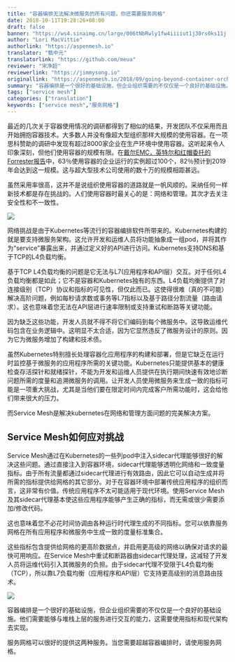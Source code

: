 ```yaml
---
title: "容器编排无法解决微服务的所有问题，你还需要服务网格"
date: 2018-10-11T19:28:26+08:00
draft: false
banner: "https://ws4.sinaimg.cn/large/006tNbRwly1fw4iiiiut1j30rs0ks11j.jpg"
author: "Lori MacVittie"
authorlink: "https://aspenmesh.io"
translator: "甄中元"
translatorlink: "https://github.com/meua"
reviewer: "宋净超"
reviewerlink: "https://jimmysong.io"
originallink: "https://aspenmesh.io/2018/09/going-beyond-container-orchestration/"
summary: "容器编排是一个很好的基础设施，但企业组织需要的不仅仅是一个良好的基础设施。他们需要能够与堆栈上层的服务进行交互的能力，这需要使用Service Mesh指标和现代架构去实现。"
tags: ["service mesh"]
categories: ["translation"]
keywords: ["service mesh","服务网格"]
---
```


最近的几次关于容器使用情况的调研都得到了相似的结果，开发团队不仅采用而且开始拥抱容器技术。大多数人并没有像超大型组织那样大规模的使用容器。在一项思科赞助的调研中发现有超过8000家企业在生产环境中使用容器。这听起来令人印象深刻，但他们使用容器的规模有限。在[戴尔EMC，英特尔和红帽委托的Forrester报告]()中，63％使用容器的企业运行的实例超过100个，82％预计到2019年会达到这一规模。这与超大型技术公司使用的数十万的规模相距甚远。

虽然采用率很高，这并不是说组织使用容器的道路就是一帆风顺的。采纳任何一样新技术都是存在挑战的。人们使用容器时最关心的是：网络和管理。其次才去关注安全性和不一致性。

![](https://ws4.sinaimg.cn/large/006tNbRwly1fw4i0hfkbgj30s80koq5c.jpg)

网络挑战是由于Kubernetes等流行的容器编排软件所带来的。Kubernetes构建的就是要支持微服务架构。这允许开发和运维人员将功能抽象成一组pod，并将其作为“service”暴露出来，并通过定义好的API进行访问。Kubernetes支持DNS和基于TCP的L4负载均衡。

基于TCP L4负载均衡的问题是它无法与L7(应用程序和API层）交互。对于任何L4负载均衡都是如此；它不是容器和Kubernetes独有的东西。L4负载均衡提供了对连接级别（TCP）协议和指标的可见性，但仅此而已。这使得很难（真的不可能）解决高阶问题，例如每秒请求数或事务等L7指标以及基于路径分割流量（路由请求）。这也意味着您无法在API层进行速率限制或支持重试和断路等关键功能。

因为缺乏这些功能，开发人员就不得不将它们编码到每个微服务中。这导致运维代码包含在业务逻辑中。这明显不太合适，因为它显然违反了微服务设计的原则。因为它为微服务增加了构建和技术债。

虽然Kubernetes特别擅长处理容器化应用程序的构建和部署，但是它缺乏在运行时监控基于微服务的应用程序所需的关键功能。Kubernetes只能提供基本的健康检查存活探针和就绪探针，不能为开发和运维人员提供在执行期间快速有效地诊断问题所需的度量和追溯微服务的调用。让开发人员使用微服务来生成一致的指标可能是一项重大挑战，尤其是当他们要在限定时间内完成客户所需功能时，这会给他们带来很大的压力。

而Service Mesh是解决kubernetes在网络和管理方面问题的完美解决方案。

## Service Mesh如何应对挑战

Service Mesh通过在Kubernetes的一些列pod中注入sidecar代理能够很好的解决这些问题。通过直接注入到容器环境，sidecar代理能够透明化网络和一致度量指标。由于所有流量都通过sidecar代理进行有效路由，因此它可以自动生成并将所需的指标提供给网格的其它部分。对于在容器环境中部署传统应用程序的组织而言，这非常有价值。传统应用程序不太可能适用于现代环境。使用Service Mesh及其sidecar代理基本使这些应用程序能够产生正确的指标，而无需或很少需要添加/修改代码。

这也意味着您不必花时间协调由各种运行时代理生成的不同指标。您可以依靠服务网格在所有应用程序和微服务中生成一致的度量标准集合。

这些指标包含提供给网格的更高阶数据点，并启用更高级的网络以确保对请求的最快可用响应。在Service Mesh中重试和断路器由sidecar代理处理，这减轻了开发人员将运维代码引入其微服务的负担。由于sidecar代理不受限于L4负载均衡（TCP），所以靠L7负载均衡（应用程序和API层）它支持更高级别的消息路由技术。

![](https://ws4.sinaimg.cn/large/006tNbRwly1fw4jtsdrhyj31df0lpdlt.jpg)

容器编排是一个很好的基础设施，但企业组织需要的不仅仅是一个良好的基础设施。他们需要能够与堆栈上层的服务进行交互的能力，这需要使用指标和现代架构去实现。

服务网格可以很好的提供这两种服务。当您需要超越容器编排时，请使用服务网格。